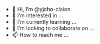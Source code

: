 - 👋 Hi, I’m @yjcho-claion
- 👀 I’m interested in ...
- 🌱 I’m currently learning ...
- 💞️ I’m looking to collaborate on ...
- 📫 How to reach me ...

<!---
yjcho-claion/yjcho-claion is a ✨ special ✨ repository because its `README.md` (this file) appears on your GitHub profile.
You can click the Preview link to take a look at your changes.
--->
